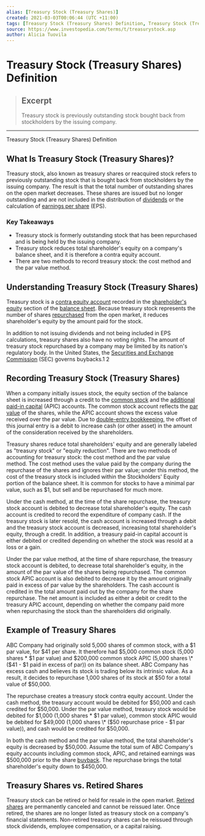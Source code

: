 ```yaml
---
alias: [Treasury Stock (Treasury Shares)]
created: 2021-03-03T00:06:44 (UTC +11:00)
tags: [Treasury Stock (Treasury Shares) Definition, Treasury Stock (Treasury Shares) Definition]
source: https://www.investopedia.com/terms/t/treasurystock.asp
author: Alicia Tuovila
---
```


# Treasury Stock (Treasury Shares) Definition

> ## Excerpt
> Treasury stock is previously outstanding stock bought back from stockholders by the issuing company.

---

Treasury Stock (Treasury Shares) Definition
## What Is Treasury Stock (Treasury Shares)?

Treasury stock, also known as treasury shares or reacquired stock refers to previously outstanding stock that is bought back from stockholders by the issuing company. The result is that the total number of outstanding shares on the open market decreases. These shares are issued but no longer outstanding and are not included in the distribution of [dividends](https://www.investopedia.com/terms/d/dividend.asp) or the calculation of [earnings per share](https://www.investopedia.com/terms/e/eps.asp) (EPS).

### Key Takeaways

-   Treasury stock is formerly outstanding stock that has been repurchased and is being held by the issuing company.
-   Treasury stock reduces total shareholder's equity on a company's balance sheet, and it is therefore a contra equity account.
-   There are two methods to record treasury stock: the cost method and the par value method.

## Understanding Treasury Stock (Treasury Shares)

Treasury stock is a [contra equity account](https://www.investopedia.com/terms/c/contraaccount.asp) recorded in the [shareholder's equity](https://www.investopedia.com/terms/s/shareholdersequity.asp) section of the [balance sheet](https://www.investopedia.com/terms/b/balancesheet.asp). Because treasury stock represents the number of shares [repurchased](https://www.investopedia.com/terms/s/sharerepurchase.asp) from the open market, it reduces shareholder's equity by the amount paid for the stock.

In addition to not issuing dividends and not being included in EPS calculations, treasury shares also have no voting rights. The amount of treasury stock repurchased by a company may be limited by its nation's regulatory body. In the United States, the [Securities and Exchange Commission](https://www.investopedia.com/terms/s/sec.asp) (SEC) governs buybacks.1 2

## Recording Treasury Stock (Treasury Shares)

When a company initially issues stock, the equity section of the balance sheet is increased through a credit to the [common stock](https://www.investopedia.com/terms/c/commonstock.asp) and the [additional paid-in capital](https://www.investopedia.com/terms/a/additionalpaidincapital.asp) (APIC) accounts. The common stock account reflects the [par value](https://www.investopedia.com/terms/p/parvalue.asp) of the shares, while the APIC account shows the excess value received over the par value. Due to [double-entry bookkeeping](https://www.investopedia.com/terms/d/double-entry.asp), the offset of this journal entry is a debit to increase cash (or other asset) in the amount of the consideration received by the shareholders.

Treasury shares reduce total shareholders' equity and are generally labeled as "treasury stock" or "equity reduction". There are two methods of accounting for treasury stock: the cost method and the par value method. The cost method uses the value paid by the company during the repurchase of the shares and ignores their par value; under this method, the cost of the treasury stock is included within the Stockholders' Equity portion of the balance sheet. It is common for stocks to have a minimal par value, such as $1, but sell and be repurchased for much more.

Under the cash method, at the time of the share repurchase, the treasury stock account is debited to decrease total shareholder's equity. The cash account is credited to record the expenditure of company cash. If the treasury stock is later resold, the cash account is increased through a debit and the treasury stock account is decreased, increasing total shareholder's equity, through a credit. In addition, a treasury paid-in capital account is either debited or credited depending on whether the stock was resold at a loss or a gain.

Under the par value method, at the time of share repurchase, the treasury stock account is debited, to decrease total shareholder's equity, in the amount of the par value of the shares being repurchased. The common stock APIC account is also debited to decrease it by the amount originally paid in excess of par value by the shareholders. The cash account is credited in the total amount paid out by the company for the share repurchase. The net amount is included as either a debit or credit to the treasury APIC account, depending on whether the company paid more when repurchasing the stock than the shareholders did originally.

## Example of Treasury Shares

ABC Company had originally sold 5,000 shares of common stock, with a $1 par value, for $41 per share. It therefore had $5,000 common stock (5,000 shares \* $1 par value) and $200,000 common stock APIC (5,000 shares \* ($41 - $1 paid in excess of par)) on its balance sheet. ABC Company has excess cash and believes its stock is trading below its intrinsic value. As a result, it decides to repurchase 1,000 shares of its stock at $50 for a total value of $50,000.

The repurchase creates a treasury stock contra equity account. Under the cash method, the treasury account would be debited for $50,000 and cash credited for $50,000. Under the par value method, treasury stock would be debited for $1,000 (1,000 shares \* $1 par value), common stock APIC would be debited for $49,000 (1,000 shares \* ($50 repurchase price - $1 par value)), and cash would be credited for $50,000.

In both the cash method and the par value method, the total shareholder's equity is decreased by $50,000. Assume the total sum of ABC Company's equity accounts including common stock, APIC, and retained earnings was $500,000 prior to the share [buyback](https://www.investopedia.com/terms/b/buyback.asp). The repurchase brings the total shareholder's equity down to $450,000.

## Treasury Shares vs. Retired Shares

Treasury stock can be retired or held for resale in the open market. [Retired shares](https://www.investopedia.com/terms/r/retiredsecurities.asp) are permanently canceled and cannot be reissued later. Once retired, the shares are no longer listed as treasury stock on a company's financial statements. Non-retired treasury shares can be reissued through stock dividends, employee compensation, or a capital raising.
